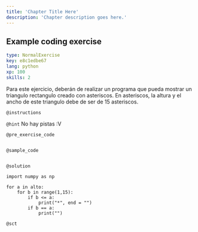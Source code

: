 ```yaml
---
title: 'Chapter Title Here'
description: 'Chapter description goes here.'
---
```


## Example coding exercise

```yaml
type: NormalExercise
key: e8c1edbe67
lang: python
xp: 100
skills: 2
```

Para este ejercicio, deberán de realizar un programa que pueda mostrar un triangulo rectangulo creado con asteriscos. En asteriscos, la altura y el ancho de este triangulo debe de ser de 15 asteriscos.

`@instructions`


`@hint`
No hay pistas :V

`@pre_exercise_code`
```{python}

```

`@sample_code`
```{python}

```

`@solution`
```{python}
import numpy as np

for a in alto:
    for b in range(1,15):
        if b <= a:
            print("*", end = "")
        if b == a:
            print("")
```

`@sct`
```{python}

```
